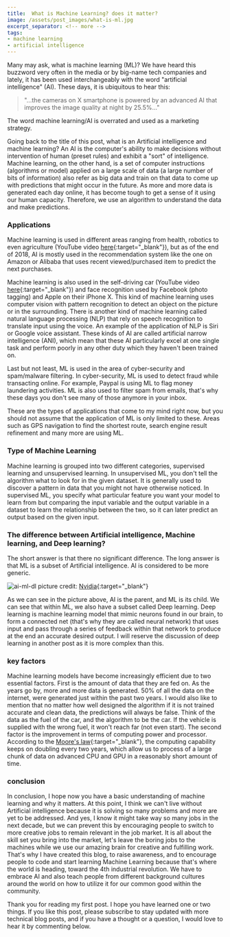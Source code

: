 ```yaml
---
title:  What is Machine Learning? does it matter?
image: /assets/post_images/what-is-ml.jpg
excerpt_separator: <!-- more -->
tags:
- machine learning
- artificial intelligence
---
```

Many may ask, what is machine learning (ML)? We have heard this buzzword very often in the media or by big-name tech companies and lately, it has been used interchangeably with the word "artificial intelligence" (AI).<!-- more --> These days, it is ubiquitous to hear this:

> "...the cameras on X smartphone is powered by an advanced AI that improves the image quality at night by 25.5%..."

The word machine learning/AI is overrated and used as a marketing strategy.

Going back to the title of this post, what is an Artificial intelligence and machine learning? An AI is the computer's ability to make decisions without intervention of human (preset rules) and exhibit a "sort" of intelligence. Machine learning, on the other hand, is a set of computer instructions (algorithms or model) applied on a large scale of data (a large number of bits of information) also refer as big data and train on that data to come up with predictions that might occur in the future. As more and more data is generated each day online, it has become tough to get a sense of it using our human capacity. Therefore, we use an algorithm to understand the data and make predictions.

### Applications

Machine learning is used in different areas ranging from health, robotics to even agriculture (YouTube video [here](https://www.youtube.com/watch?v=NlpS-DhayQA){:target="_blank"}), but as of the end of 2018, AI is mostly used in the recommendation system like the one on Amazon or Alibaba that uses recent viewed/purchased item to predict the next purchases.

Machine learning is also used in the self-driving car (YouTube video [here](https://www.youtube.com/watch?v=aaOB-ErYq6Y){:target="_blank"}) and face recognition used by Facebook (photo tagging) and Apple on their iPhone X. This kind of machine learning uses computer vision with pattern recognition to detect an object on the picture or in the surrounding. There is another kind of machine learning called natural language processing (NLP) that rely on speech recognition to translate input using the voice. An example of the application of NLP is Siri or Google voice assistant. These kinds of AI are called artificial narrow intelligence (ANI), which mean that these AI particularly excel at one single task and perform poorly in any other duty which they haven't been trained on.

Last but not least, ML is used in the area of cyber-security and spam/malware filtering. In cyber-security, ML is used to detect fraud while transacting online. For example, Paypal is using ML to flag money laundering activities. ML is also used to filter spam from emails, that's why these days you don't see many of those anymore in your inbox.

These are the types of applications that come to my mind right now, but you should not assume that the application of ML is only limited to these. Areas such as GPS navigation to find the shortest route, search engine result refinement and many more are using ML.

### Type of Machine Learning

Machine learning is grouped into two different categories, supervised learning and unsupervised learning. In unsupervised ML, you don't tell the algorithm what to look for in the given dataset. It is generally used to discover a pattern in data that you might not have otherwise noticed. In supervised ML, you specify what particular feature you want your model to learn from but comparing the input variable and the output variable in a dataset to learn the relationship between the two, so it can later predict an output based on the given input.

### The difference between Artificial intelligence, Machine learning, and Deep learning?

The short answer is that there no significant difference. The long answer is that ML is a subset of Artificial intelligence. AI is considered to be more generic.

![ai-ml-dl](/blog/assets/post_cont_image/ai-ml-dl.png)
picture credit: [Nvidia](https://blogs.nvidia.com/blog/2016/07/29/whats-difference-artificial-intelligence-machine-learning-deep-learning-ai/){:target="_blank"}

As we can see in the picture above, AI is the parent, and ML is its child. We can see that within ML, we also have a subset called Deep learning. Deep learning is machine learning model that mimic neurons found in our brain, to form a connected net (that's why they are called neural network) that uses input and pass through a series of feedback within that network to produce at the end an accurate desired output. I will reserve the discussion of deep learning in another post as it is more complex than this.

### key factors

Machine learning models have become increasingly efficient due to two essential factors. First is the amount of data that they are fed on. As the years go by, more and more data is generated. 50% of all the data on the internet, were generated just within the past two years. I would also like to mention that no matter how well designed the algorithm if it is not trained accurate and clean data, the predictions will always be false. Think of the data as the fuel of the car, and the algorithm to be the car. If the vehicle is supplied with the wrong fuel, it won't reach far (not even start). The second factor is the improvement in terms of computing power and processor. According to the [Moore's law](https://en.wikipedia.org/wiki/Moore%27s_law){:target="_blank"}, the computing capability keeps on doubling every two years, which allow us to process of a large chunk of data on advanced CPU and GPU in a reasonably short amount of time.

### conclusion

In conclusion, I hope now you have a basic understanding of machine learning and why it matters. At this point, I think we can't live without Artificial intelligence because it is solving so many problems and more are yet to be addressed. And yes, I know it might take way so many jobs in the next decade, but we can prevent this by encouraging people to switch to more creative jobs to remain relevant in the job market. It is all about the skill set you bring into the market, let's leave the boring jobs to the machines while we use our amazing brain for creative and fulfilling work. That's why I have created this blog, to raise awareness, and to encourage people to code and start learning Machine Learning because that's where the world is heading, toward the 4th industrial revolution. We have to embrace AI and also teach people from different background cultures around the world on how to utilize it for our common good within the community.

Thank you for reading my first post. I hope you have learned one or two things. If you like this post, please subscribe to stay updated with more technical blog posts, and if you have a thought or a question, I would love to hear it by commenting below.